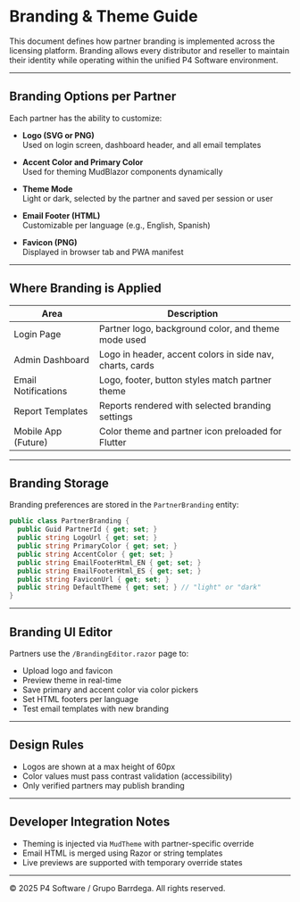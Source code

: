 # Branding & Theme Guide

This document defines how partner branding is implemented across the licensing platform. Branding allows every distributor and reseller to maintain their identity while operating within the unified P4 Software environment.

---

## Branding Options per Partner

Each partner has the ability to customize:

- **Logo (SVG or PNG)**  
  Used on login screen, dashboard header, and all email templates

- **Accent Color and Primary Color**  
  Used for theming MudBlazor components dynamically

- **Theme Mode**  
  Light or dark, selected by the partner and saved per session or user

- **Email Footer (HTML)**  
  Customizable per language (e.g., English, Spanish)

- **Favicon (PNG)**  
  Displayed in browser tab and PWA manifest

---

## Where Branding is Applied

| Area                        | Description                             |
|-----------------------------|-----------------------------------------|
| Login Page                 | Partner logo, background color, and theme mode used |
| Admin Dashboard            | Logo in header, accent colors in side nav, charts, cards |
| Email Notifications        | Logo, footer, button styles match partner theme |
| Report Templates           | Reports rendered with selected branding settings |
| Mobile App (Future)        | Color theme and partner icon preloaded for Flutter |

---

## Branding Storage

Branding preferences are stored in the `PartnerBranding` entity:

```csharp
public class PartnerBranding {
  public Guid PartnerId { get; set; }
  public string LogoUrl { get; set; }
  public string PrimaryColor { get; set; }
  public string AccentColor { get; set; }
  public string EmailFooterHtml_EN { get; set; }
  public string EmailFooterHtml_ES { get; set; }
  public string FaviconUrl { get; set; }
  public string DefaultTheme { get; set; } // "light" or "dark"
}
```

---

## Branding UI Editor

Partners use the `/BrandingEditor.razor` page to:
- Upload logo and favicon
- Preview theme in real-time
- Save primary and accent color via color pickers
- Set HTML footers per language
- Test email templates with new branding

---

## Design Rules

- Logos are shown at a max height of 60px
- Color values must pass contrast validation (accessibility)
- Only verified partners may publish branding

---

## Developer Integration Notes

- Theming is injected via `MudTheme` with partner-specific override
- Email HTML is merged using Razor or string templates
- Live previews are supported with temporary override states

---

© 2025 P4 Software / Grupo Barrdega. All rights reserved.
